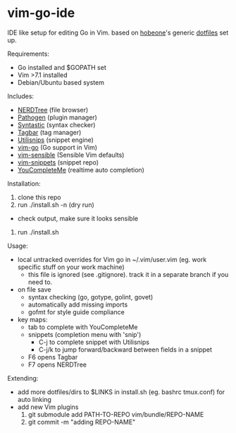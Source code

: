 vim-go-ide
==========

IDE like setup for editing Go in Vim.
based on [hobeone](https://github.com/hobeone)'s generic [dotfiles](https://github.com/hobeone/dotfiles) set up.

Requirements:
- Go installed and $GOPATH set
- Vim >7.1 installed
- Debian/Ubuntu based system

Includes:
- [NERDTree](http://github.com/scrooloose/nerdtree.git) (file browser)
- [Pathogen](http://github.com/tpope/vim-pathogen.git) (plugin manager)
- [Syntastic](http://github.com/scrooloose/syntastic.git) (syntax checker)
- [Tagbar](https://github.com/majutsushi/tagbar.git) (tag manager)
- [Utilisnips](https://github.com/SirVer/ultisnips.git) (snippet engine)
- [vim-go](https://github.com/fatih/vim-go.git) (Go support in Vim)
- [vim-sensible](http://github.com/scrooloose/nerdtree.git) (Sensible Vim defaults)
- [vim-snippets](https://github.com/honza/vim-snippets.git) (snippet repo)
- [YouCompleteMe](https://github.com/Valloric/YouCompleteMe.git) (realtime auto completion)

Installation:

1. clone this repo
1. run ./install.sh -n (dry run)
  - check output, make sure it looks sensible
1. run ./install.sh

Usage:
* local untracked overrides for Vim go in ~/.vim/user.vim  (eg. work specific stuff on your work machine)
  * this file is ignored (see .gitignore).  track it in a separate branch if you need to.
* on file save
  * syntax checking (go, gotype, golint, govet)
  * automatically add missing imports
  * gofmt for style guide compliance
* key maps:
  * tab to complete with YouCompleteMe
  * snippets (completion menu with 'snip')
    * C-j to complete snippet with Utilisnips
    * C-j/k to jump forward/backward between fields in a snippet
  * F6 opens Tagbar
  * F7 opens NERDTree

Extending:
* add more dotfiles/dirs to $LINKS in install.sh (eg. bashrc tmux.conf) for auto linking
* add new Vim plugins
  1. git submodule add PATH-TO-REPO vim/bundle/REPO-NAME
  2. git commit -m "adding REPO-NAME"
